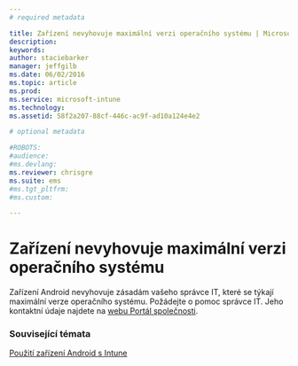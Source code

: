 ```yaml
---
# required metadata

title: Zařízení nevyhovuje maximální verzi operačního systému | Microsoft Intune
description:
keywords:
author: staciebarker
manager: jeffgilb
ms.date: 06/02/2016
ms.topic: article
ms.prod:
ms.service: microsoft-intune
ms.technology:
ms.assetid: 58f2a207-88cf-446c-ac9f-ad10a124e4e2

# optional metadata

#ROBOTS:
#audience:
#ms.devlang:
ms.reviewer: chrisgre
ms.suite: ems
#ms.tgt_pltfrm:
#ms.custom:

---
```


# Zařízení nevyhovuje maximální verzi operačního systému

Zařízení Android nevyhovuje zásadám vašeho správce IT, které se týkají maximální verze operačního systému. Požádejte o pomoc správce IT. Jeho kontaktní údaje najdete na [webu Portál společnosti](http://portal.manage.microsoft.com).


### Související témata
[Použití zařízení Android s Intune](using-your-android-device-with-intune.md)

<!--HONumber=Jun16_HO2-->


